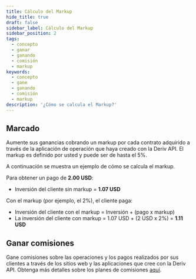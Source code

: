 ```yaml
---
title: Cálculo del Markup
hide_title: true
draft: false
sidebar_label: Cálculo del Markup
sidebar_position: 2
tags:
  - concepto
  - ganar
  - ganando
  - comisión
  - markup
keywords:
  - concepto
  - gane
  - ganando
  - comisión
  - markup
description: '¿Cómo se calcula el Markup?'
---
```


## Marcado

Aumente sus ganancias cobrando un markup por cada contrato adquirido a través de la aplicación de operación que haya creado con la Deriv API. El markup es definido por usted y puede ser de hasta el 5%.

A continuación se muestra un ejemplo de cómo se calcula el markup.

Para obtener un pago de **2.00 USD**:

- Inversión del cliente sin markup = **1.07 USD**

Con el markup (por ejemplo, el 2%), el cliente paga:

- Inversión del cliente con el markup = Inversión + (pago x markup)
- La inversión del cliente con markup = 1.07 USD + (2 USD x 2%) = **1.11 USD**

## Ganar comisiones

Gane comisiones sobre las operaciones y los pagos realizados por sus clientes a través de los sitios web y las aplicaciones que cree con la Deriv API. Obtenga más detalles sobre los planes de comisiones [aquí](https://www.deriv.com/partners/affiliate-ib).
